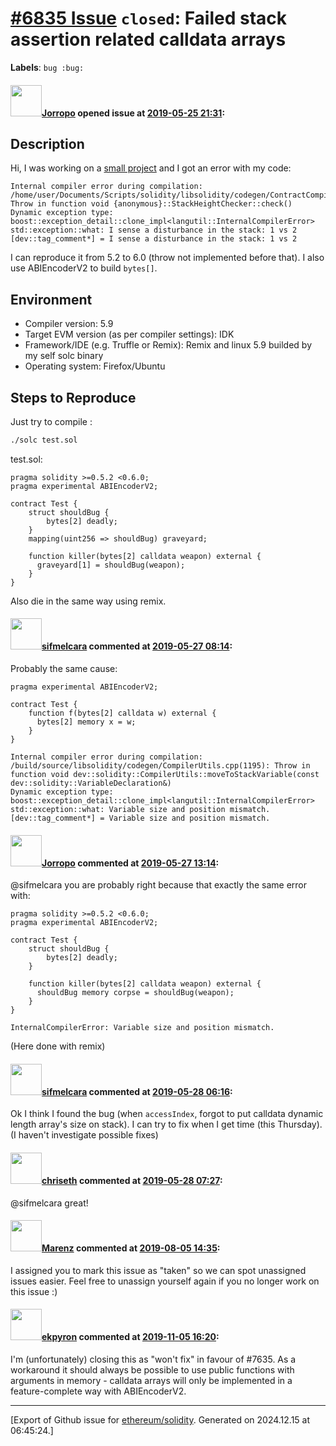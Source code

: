 # [\#6835 Issue](https://github.com/ethereum/solidity/issues/6835) `closed`: Failed stack assertion related calldata arrays
**Labels**: `bug :bug:`


#### <img src="https://avatars.githubusercontent.com/u/24391983?u=c6a3d785eb645ac9623c6d5766209d7583762fc9&v=4" width="50">[Jorropo](https://github.com/Jorropo) opened issue at [2019-05-25 21:31](https://github.com/ethereum/solidity/issues/6835):

## Description

Hi, I was working on a [small project](Jorropo/ethertube) and I got an error with my code:
```
Internal compiler error during compilation:
/home/user/Documents/Scripts/solidity/libsolidity/codegen/ContractCompiler.cpp(57): Throw in function void {anonymous}::StackHeightChecker::check()
Dynamic exception type: boost::exception_detail::clone_impl<langutil::InternalCompilerError>
std::exception::what: I sense a disturbance in the stack: 1 vs 2
[dev::tag_comment*] = I sense a disturbance in the stack: 1 vs 2
```
I can reproduce it from 5.2 to 6.0 (throw not implemented before that).
I also use ABIEncoderV2 to build `bytes[]`.

## Environment

- Compiler version: 5.9
- Target EVM version (as per compiler settings): IDK
- Framework/IDE (e.g. Truffle or Remix): Remix and linux 5.9 builded by my self solc binary
- Operating system: Firefox/Ubuntu

## Steps to Reproduce
Just try to compile :
```sh
./solc test.sol
```
test.sol:
```solidity
pragma solidity >=0.5.2 <0.6.0;
pragma experimental ABIEncoderV2;

contract Test {
    struct shouldBug {
        bytes[2] deadly;
    }
    mapping(uint256 => shouldBug) graveyard;
    
    function killer(bytes[2] calldata weapon) external {
      graveyard[1] = shouldBug(weapon);
    }
}
```
Also die in the same way using remix.

#### <img src="https://avatars.githubusercontent.com/u/10496191?v=4" width="50">[sifmelcara](https://github.com/sifmelcara) commented at [2019-05-27 08:14](https://github.com/ethereum/solidity/issues/6835#issuecomment-496123038):

Probably the same cause:
```Solidity
pragma experimental ABIEncoderV2;

contract Test {
    function f(bytes[2] calldata w) external {
      bytes[2] memory x = w;
    }
}
```
```
Internal compiler error during compilation:
/build/source/libsolidity/codegen/CompilerUtils.cpp(1195): Throw in function void dev::solidity::CompilerUtils::moveToStackVariable(const dev::solidity::VariableDeclaration&)
Dynamic exception type: boost::exception_detail::clone_impl<langutil::InternalCompilerError>
std::exception::what: Variable size and position mismatch.
[dev::tag_comment*] = Variable size and position mismatch.
```

#### <img src="https://avatars.githubusercontent.com/u/24391983?u=c6a3d785eb645ac9623c6d5766209d7583762fc9&v=4" width="50">[Jorropo](https://github.com/Jorropo) commented at [2019-05-27 13:14](https://github.com/ethereum/solidity/issues/6835#issuecomment-496208986):

@sifmelcara you are probably right because that exactly the same error with:
```solidity
pragma solidity >=0.5.2 <0.6.0;
pragma experimental ABIEncoderV2;

contract Test {
    struct shouldBug {
        bytes[2] deadly;
    }
    
    function killer(bytes[2] calldata weapon) external {
      shouldBug memory corpse = shouldBug(weapon);
    }
}
```
```
InternalCompilerError: Variable size and position mismatch.
```
(Here done with remix)

#### <img src="https://avatars.githubusercontent.com/u/10496191?v=4" width="50">[sifmelcara](https://github.com/sifmelcara) commented at [2019-05-28 06:16](https://github.com/ethereum/solidity/issues/6835#issuecomment-496379608):

Ok I think I found the bug (when `accessIndex`, forgot to put calldata dynamic length array's size on stack). I can try to fix when I get time (this Thursday). (I haven't investigate possible fixes)

#### <img src="https://avatars.githubusercontent.com/u/9073706?v=4" width="50">[chriseth](https://github.com/chriseth) commented at [2019-05-28 07:27](https://github.com/ethereum/solidity/issues/6835#issuecomment-496398190):

@sifmelcara great!

#### <img src="https://avatars.githubusercontent.com/u/424752?u=2d50de05ec528b9b84f8b905a56e90669b0f8927&v=4" width="50">[Marenz](https://github.com/Marenz) commented at [2019-08-05 14:35](https://github.com/ethereum/solidity/issues/6835#issuecomment-518260415):

I assigned you to mark this issue as "taken" so we can spot unassigned issues easier. Feel free to unassign yourself again if you no longer work on this issue :)

#### <img src="https://avatars.githubusercontent.com/u/1347491?v=4" width="50">[ekpyron](https://github.com/ekpyron) commented at [2019-11-05 16:20](https://github.com/ethereum/solidity/issues/6835#issuecomment-549895381):

I'm (unfortunately) closing this as "won't fix" in favour of #7635. As a workaround it should always be possible to use public functions with arguments in memory - calldata arrays will only be implemented in a feature-complete way with ABIEncoderV2.


-------------------------------------------------------------------------------



[Export of Github issue for [ethereum/solidity](https://github.com/ethereum/solidity). Generated on 2024.12.15 at 06:45:24.]
